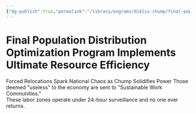 ```yaml
---
{"dg-publish":true,"permalink":"/library/engrams/diklis-chump/final-population-distribution-optimization-program-implements-ultimate-resource-efficiency/","tags":["DC/DOGE","DC/AS6"]}
---
```


# Final Population Distribution Optimization Program Implements Ultimate Resource Efficiency
Forced Relocations Spark National Chaos as Chump Solidifies Power
	Those deemed "useless" to the economy are sent to "Sustainable Work Communities."  
	These labor zones operate under 24-hour surveillance and no one ever returns.

